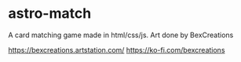 # astro-match
 A card matching game made in html/css/js. Art done by BexCreations

https://bexcreations.artstation.com/
https://ko-fi.com/bexcreations
